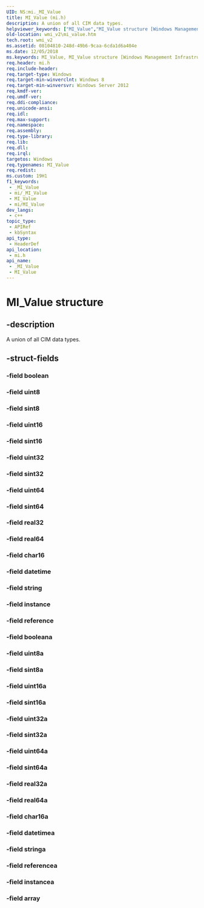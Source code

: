 ```yaml
---
UID: NS:mi._MI_Value
title: MI_Value (mi.h)
description: A union of all CIM data types.
helpviewer_keywords: ["MI_Value","MI_Value structure [Windows Management Infrastructure (MI)]","mi/MI_Value","wmi_v2.mi_value"]
old-location: wmi_v2\mi_value.htm
tech.root: wmi_v2
ms.assetid: 08104810-248d-49b6-9caa-6cda1d6a404e
ms.date: 12/05/2018
ms.keywords: MI_Value, MI_Value structure [Windows Management Infrastructure (MI)], mi/MI_Value, wmi_v2.mi_value
req.header: mi.h
req.include-header: 
req.target-type: Windows
req.target-min-winverclnt: Windows 8
req.target-min-winversvr: Windows Server 2012
req.kmdf-ver: 
req.umdf-ver: 
req.ddi-compliance: 
req.unicode-ansi: 
req.idl: 
req.max-support: 
req.namespace: 
req.assembly: 
req.type-library: 
req.lib: 
req.dll: 
req.irql: 
targetos: Windows
req.typenames: MI_Value
req.redist: 
ms.custom: 19H1
f1_keywords:
 - _MI_Value
 - mi/_MI_Value
 - MI_Value
 - mi/MI_Value
dev_langs:
 - c++
topic_type:
 - APIRef
 - kbSyntax
api_type:
 - HeaderDef
api_location:
 - mi.h
api_name:
 - _MI_Value
 - MI_Value
---
```


# MI_Value structure


## -description

A union of all CIM data types.

## -struct-fields

### -field boolean

### -field uint8

### -field sint8

### -field uint16

### -field sint16

### -field uint32

### -field sint32

### -field uint64

### -field sint64

### -field real32

### -field real64

### -field char16

### -field datetime

### -field string

### -field instance

### -field reference

### -field booleana

### -field uint8a

### -field sint8a

### -field uint16a

### -field sint16a

### -field uint32a

### -field sint32a

### -field uint64a

### -field sint64a

### -field real32a

### -field real64a

### -field char16a

### -field datetimea

### -field stringa

### -field referencea

### -field instancea

### -field array

